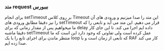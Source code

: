 <h3>
متد request
<a class="ext-link" href="classes_Tetris_Gameplay.js.html#line24" >سورس</a>
</h3>
برای انجام setTimeout بر روی کلاس Timeout این متد را صدا میزنیم و ورودی های آن را نیز دقیقا مطابق ورودی های setTimeout قرار می دهیم. این متد می آید و تابعی را که ما میخواهیم پس از مقدار زمانی که برای delay داده ایم اجرا می کند. تا این جای کار دقیقا ماشبه setTimeout عمل کرده است ولی تفاوتی که وجود دارد این است که ما منتظر ماندن برای اجرای تابع را با یک loop که تابعی از زمان است و با RAF کار می کند صدا زده ایم.
